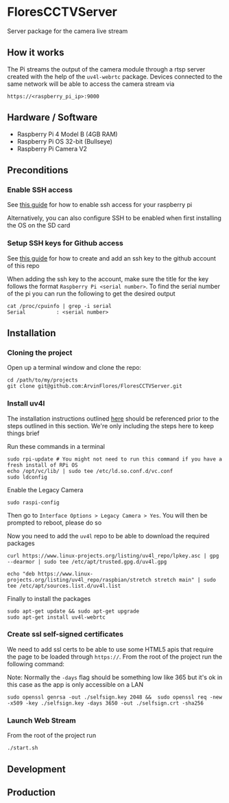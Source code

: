# FloresCCTVServer

Server package for the camera live stream

## How it works
The Pi streams the output of the camera module through a rtsp server created with the help of the `uv4l-webrtc` package. Devices connected to the same network will be able to access the camera stream via

```
https://<raspberry_pi_ip>:9000
```

## Hardware / Software

* Raspberry Pi 4 Model B (4GB RAM)
* Raspberry Pi OS 32-bit (Bullseye)
* Raspberry Pi Camera V2

## Preconditions

### Enable SSH access
See [this guide](https://www.raspberrypi.com/documentation/computers/remote-access.html#enabling-the-server) for how to enable ssh access for your raspberry pi

Alternatively, you can also configure SSH to be enabled when first installing the OS on the SD card

### Setup SSH keys for Github access
See [this guide](https://docs.github.com/en/authentication/connecting-to-github-with-ssh/generating-a-new-ssh-key-and-adding-it-to-the-ssh-agent) for how to create and add an ssh key to the github account of this repo

When adding the ssh key to the account, make sure the title for the key follows the format `Raspberry Pi <serial number>`. To find the serial number of the pi you can run the following to get the desired output
```
cat /proc/cpuinfo | grep -i serial
Serial          : <serial number>
```

## Installation

### Cloning the project
Open up a terminal window and clone the repo:

```
cd /path/to/my/projects
git clone git@github.com:ArvinFlores/FloresCCTVServer.git
```

### Install uv4l
The installation instructions outlined [here](https://www.linux-projects.org/uv4l/installation/) should be referenced prior to the steps outlined in this section. We're only including the steps here to keep things brief

Run these commands in a terminal
```
sudo rpi-update # You might not need to run this command if you have a fresh install of RPi OS
echo /opt/vc/lib/ | sudo tee /etc/ld.so.conf.d/vc.conf
sudo ldconfig
```

Enable the Legacy Camera
```
sudo raspi-config
```
Then go to `Interface Options > Legacy Camera > Yes`. You will then be prompted to reboot, please do so

Now you need to add the `uv4l` repo to be able to download the required packages
```
curl https://www.linux-projects.org/listing/uv4l_repo/lpkey.asc | gpg --dearmor | sudo tee /etc/apt/trusted.gpg.d/uv4l.gpg

echo "deb https://www.linux-projects.org/listing/uv4l_repo/raspbian/stretch stretch main" | sudo tee /etc/apt/sources.list.d/uv4l.list
```

Finally to install the packages
```
sudo apt-get update && sudo apt-get upgrade
sudo apt-get install uv4l-webrtc
```

### Create ssl self-signed certificates
We need to add ssl certs to be able to use some HTML5 apis that require the page to be loaded through `https://`. From the root of the project run the following command:

Note: Normally the `-days` flag should be something low like 365 but it's ok in this case as the app is only accessible on a LAN
```
sudo openssl genrsa -out ./selfsign.key 2048 &&  sudo openssl req -new -x509 -key ./selfsign.key -days 3650 -out ./selfsign.crt -sha256
```

### Launch Web Stream
From the root of the project run

```
./start.sh
```

## Development

## Production
